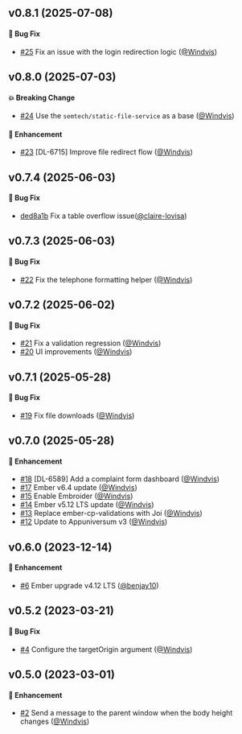 ## v0.8.1 (2025-07-08)

#### :bug: Bug Fix
* [#25](https://github.com/lblod/frontend-complaint-form/pull/25) Fix an issue with the login redirection logic ([@Windvis](https://github.com/Windvis))

## v0.8.0 (2025-07-03)

#### :boom: Breaking Change

- [#24](https://github.com/lblod/frontend-complaint-form/pull/24) Use the `semtech/static-file-service` as a base ([@Windvis](https://github.com/Windvis))

#### :rocket: Enhancement

- [#23](https://github.com/lblod/frontend-complaint-form/pull/23) [DL-6715] Improve file redirect flow ([@Windvis](https://github.com/Windvis))

## v0.7.4 (2025-06-03)

#### :bug: Bug Fix

- [ded8a1b](https://github.com/lblod/frontend-complaint-form/commit/ded8a1be7646ee0d0818b9602aa953ad0218876d) Fix a table overflow issue([@claire-lovisa](https://github.com/claire-lovisa))

## v0.7.3 (2025-06-03)

#### :bug: Bug Fix

- [#22](https://github.com/lblod/frontend-complaint-form/pull/22) Fix the telephone formatting helper ([@Windvis](https://github.com/Windvis))

## v0.7.2 (2025-06-02)

#### :bug: Bug Fix

- [#21](https://github.com/lblod/frontend-complaint-form/pull/21) Fix a validation regression ([@Windvis](https://github.com/Windvis))
- [#20](https://github.com/lblod/frontend-complaint-form/pull/20) UI improvements ([@Windvis](https://github.com/Windvis))

## v0.7.1 (2025-05-28)

#### :bug: Bug Fix

- [#19](https://github.com/lblod/frontend-complaint-form/pull/19) Fix file downloads ([@Windvis](https://github.com/Windvis))

## v0.7.0 (2025-05-28)

#### :rocket: Enhancement

- [#18](https://github.com/lblod/frontend-complaint-form/pull/18) [DL-6589] Add a complaint form dashboard ([@Windvis](https://github.com/Windvis))
- [#17](https://github.com/lblod/frontend-complaint-form/pull/17) Ember v6.4 update ([@Windvis](https://github.com/Windvis))
- [#15](https://github.com/lblod/frontend-complaint-form/pull/15) Enable Embroider ([@Windvis](https://github.com/Windvis))
- [#14](https://github.com/lblod/frontend-complaint-form/pull/14) Ember v5.12 LTS update ([@Windvis](https://github.com/Windvis))
- [#13](https://github.com/lblod/frontend-complaint-form/pull/13) Replace ember-cp-validations with Joi ([@Windvis](https://github.com/Windvis))
- [#12](https://github.com/lblod/frontend-complaint-form/pull/12) Update to Appuniversum v3 ([@Windvis](https://github.com/Windvis))

## v0.6.0 (2023-12-14)

#### :rocket: Enhancement

- [#6](https://github.com/lblod/frontend-complaint-form/pull/6) Ember upgrade v4.12 LTS ([@benjay10](https://github.com/benjay10))

## v0.5.2 (2023-03-21)

#### :bug: Bug Fix

- [#4](https://github.com/lblod/frontend-complaint-form/pull/4) Configure the targetOrigin argument ([@Windvis](https://github.com/Windvis))

## v0.5.0 (2023-03-01)

#### :rocket: Enhancement

- [#2](https://github.com/lblod/frontend-complaint-form/pull/2) Send a message to the parent window when the body height changes ([@Windvis](https://github.com/Windvis))
